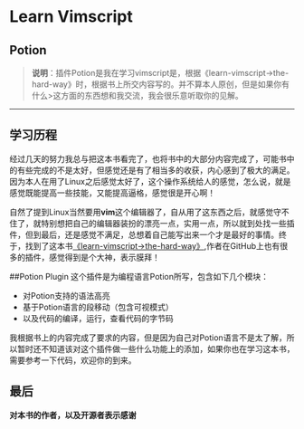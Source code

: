 # Learn Vimscript

## Potion

> **说明**：插件Potion是我在学习vimscript是，根据《learn-vimscript->the-hard-way》时，根据书上所交内容写的。并不算本人原创，但是如果你有什么>这方面的东西想和我交流，我会很乐意听取你的见解。

------------------------------------------------------------------

## 学习历程
经过几天的努力我总与把这本书看完了，也将书中的大部分内容完成了，可能书中的有些完成的不是太好，但感觉还是有了相当多的收获，内心感到了极大的满足。因为本人在用了Linux之后感觉太好了，这个操作系统给人的感觉，怎么说，就是感觉既能提高一些技能，又能提高逼格，感觉很是开心啊！

自然了提到Linux当然要用**vim**这个编辑器了，自从用了这东西之后，就感觉守不住了，就特别想把自己的编辑器装扮的漂亮一点，实用一点，所以就到处找一些插件，但到最后，还是感觉不满足，总想着自己能写出来一个才是最好的事情。终于，找到了这本书[《learn-vimscript->the-hard-way》](http://learnvimscriptthehardway.onefloweroneworld.com/),作者在GitHub上也有很多的插件，感觉得到是个大神，表示膜拜！

##Potion Plugin
这个插件是为编程语言Potion所写，包含如下几个模块：

* 对Potion支持的语法高亮
* 基于Potion语言的段移动（包含可视模式）
* 以及代码的编译，运行，查看代码的字节码

我根据书上的内容完成了要求的内容，但是因为自己对Potion语言不是太了解，所以暂时还不知道该对这个插件做一些什么功能上的添加，如果你也在学习这本书，需要参考一下代码，欢迎你的到来。

## 最后
__对本书的作者，以及开源者表示感谢__